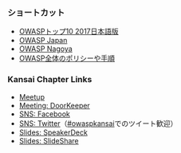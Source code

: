 ### ショートカット
* [OWASPトップ10 2017日本語版](https://github.com/OWASP/Top10/raw/master/2017/ja/OWASP%20Top%2010-2017(ja).pdf)
* [OWASP Japan](https://owasp.org/www-chapter-japan/)  
* [OWASP Nagoya](https://owasp.org/www-chapter-nagoya/)  
* [OWASP全体のポリシーや手順](https://owasp.org/www-policy/)  


### Kansai Chapter Links
* [Meetup](https://www.meetup.com/owasp-kansai-meetup-group/)
* [Meeting: DoorKeeper](https://owasp-kansai.doorkeeper.jp/)  
* [SNS: Facebook](https://www.facebook.com/groups/owaspkansai/)  
* [SNS: Twitter](https://twitter.com/OWASP_Kansai)（[#owaspkansai](https://twitter.com/hashtag/owaspkansai)でのツイート歓迎）  
* [Slides: SpeakerDeck](https://speakerdeck.com/owaspkansai)  
* [Slides: SlideShare](https://www.slideshare.net/OwaspKansai)  



